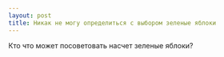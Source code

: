 ```yaml
---
layout: post 
title: Никак не могу определиться с выбором зеленые яблоки 
--- 
```

Кто что может посоветовать насчет зеленые яблоки?
